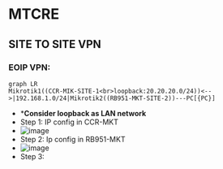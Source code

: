 # MTCRE
## SITE TO  SITE VPN
 ### EOIP VPN:
```mermaid
graph LR
Mikrotik1((CCR-MIK-SITE-1<br>loopback:20.20.20.0/24))<-->|192.168.1.0/24|Mikrotik2((RB951-MKT-SITE-2))---PC[{PC}]
```
- ***Consider loopback as LAN network**
- Step 1: IP config in CCR-MKT
- ![image](https://github.com/user-attachments/assets/8d1801df-5849-459f-9e50-bdb74b4728ee)
- Step 2: Ip config in RB951-MKT
- ![image](https://github.com/user-attachments/assets/a3870e68-902c-427e-80f1-95ae31c59820)
- Step 3: 

